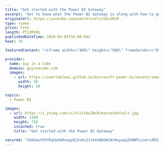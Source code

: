 ```yaml
---
title: "Get started with the Power BI Gateway"
excerpt: "Get to know what the Power BI Gateway is along with how to get it setup for scheduled refresh of imported data.  Free Gateway Cube Sheet: https://guyinacu.be/gatewaystartpdf  Gateway Documentation: https://docs.microsoft.com/power-bi/service-gateway-onprem  Gateway sizing: https://docs.microsoft.com/power-bi/guidance/gateway-onprem-sizing"
originalUrl: https://youtube.com/watch?v=Vlv1tbuZNcM
type: video
price: Free
length: PT13M18S
publishedDateTime: 2020-03-05T16:00:04Z
heat: 76

featuredContent: "<iframe width=\"800\" height=\"500\" frameborder=\"0\" src=\"https://www.youtube.com/embed/Vlv1tbuZNcM\" allow=\"accelerometer; autoplay; encrypted-media; gyroscope; picture-in-picture\" allowfullscreen></iframe>"

provider:
  name: Guy in a Cube
  domain: guyinacube.com
  images:
    - url: https://smartableai.github.io/microsoft-power-bi/assets/images/organizations/guyinacube.com-50x50.jpg
      width: 50
      height: 50

topics:
  - Power BI

images:
  - url: https://i.ytimg.com/vi/Vlv1tbuZNcM/maxresdefault.jpg
    width: 1280
    height: 720
    isCached: true
    title: "Get started with the Power BI Gateway"

secured: "4iKUauYHYYRqUpkW8smypUjXsbv21zk4sWbGWzWrWsyopqIbNNTLLsmrsXRImMqlvushq1Lf8HDL4Hv7iggWSDnJJjbORJn96cbzSz2F6WoNOcHOQWS+PqNcbc0VsJDH5UtbyixxlsTMeOlnoU3+qkyaHP06AzD32M8ilrWYdxgMaLfP2a4hVGN697XVP570SooE9ktoV5rJfQyEkUyuCujED+5g1zZhWndAM+GIOM+2d76F0A2VR6NTPEQxbcGphjgHgvuvOmrsVoxU3XLeFJWIcXr3qYdOaQxiD+Te6n+D2PUXiIpIuaD2tB/7xpmSWztRsjgVMoCive8PkWIOQqOssgT4DkewPK9Ye1s0543GHdLL2ojnokYEFu0IwHLcMo9pGOROKjw949gRYGZikrqfFfCrOakC9P9KLzutpDo=;UXjERk4Xk7fQTkXQB4jHmQ=="
---
```


